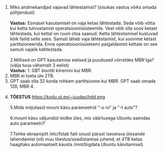 1. Miks andmekandjad vajavad lähtestamist? (sisukas vastus võiks omada põhjendust) <br><br>
**Vastus:** Esmasel kasutamisel on vaja ketas lähtestada. Seda võib võtta kui ketta
tutvustamist operatsioonisüsteemile. Veel võib olla soov ketast lähtestada, kui kettal on ruum otsa saanud. 
Ketta lähtestamisel kustuvad kõik failid selle sees. Samuti läheb vaja lähtestamist, kui soovime ketast partitsioneerida. 
Enne operatsioonisüsteemi paigaldamist kettale on see samuti vajalik kähtestada.<br><br>
2.Millised on GPT kasutamise eelised ja puudused võrreldes MBR'iga? (välja tuua vähemalt 3 eelist) <br>
**Vastus:** 1. GBT *bootib* kiiremini kui MBR. <br>
 2. MBR ei toeta üle 2TB. <br>
3. GPT saab olla 32 korda rohkem partitsioone kui MBR. GPT saab omada 128, MBR 4. <br><br>
4. **TÕESTUS** https://kodu.ut.ee/~juudas/hdd.png <br><br>
5.Mida mõjutasid mount käsu parameetrid "-o ro" ja "-t auto"? <br><br>
6.mount käsu väljundist leidke üles, mis väärtusega Ubuntu asendas auto parameetri? <br><br>
7.Tehke ekraanipilt /etc/fstab faili sisust pärast iseseisva ülesande lahendamist (või muu tõestus/seadistamise juhend, 
et 4TB ketas haagitaks automaatselt kausta /mnt/bigdata Ubuntu käivitamisel).
